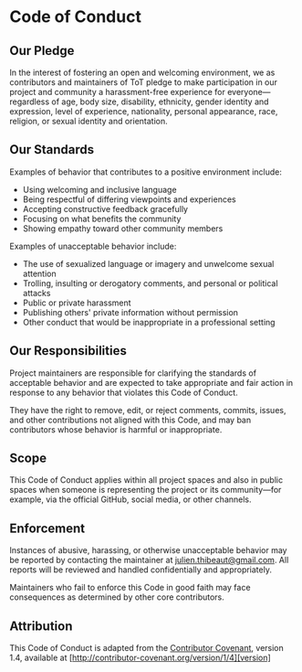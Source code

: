 # Code of Conduct

## Our Pledge

In the interest of fostering an open and welcoming environment, we as contributors and maintainers of ToT pledge to make participation in our project and community a harassment-free experience for everyone—regardless of age, body size, disability, ethnicity, gender identity and expression, level of experience, nationality, personal appearance, race, religion, or sexual identity and orientation.

## Our Standards

Examples of behavior that contributes to a positive environment include:

- Using welcoming and inclusive language
- Being respectful of differing viewpoints and experiences
- Accepting constructive feedback gracefully
- Focusing on what benefits the community
- Showing empathy toward other community members

Examples of unacceptable behavior include:

- The use of sexualized language or imagery and unwelcome sexual attention
- Trolling, insulting or derogatory comments, and personal or political attacks
- Public or private harassment
- Publishing others' private information without permission
- Other conduct that would be inappropriate in a professional setting

## Our Responsibilities

Project maintainers are responsible for clarifying the standards of acceptable behavior and are expected to take appropriate and fair action in response to any behavior that violates this Code of Conduct.

They have the right to remove, edit, or reject comments, commits, issues, and other contributions not aligned with this Code, and may ban contributors whose behavior is harmful or inappropriate.

## Scope

This Code of Conduct applies within all project spaces and also in public spaces when someone is representing the project or its community—for example, via the official GitHub, social media, or other channels.

## Enforcement

Instances of abusive, harassing, or otherwise unacceptable behavior may be reported by contacting the maintainer at [julien.thibeaut@gmail.com](mailto:cjulien.thibeaut@gmail.com). All reports will be reviewed and handled confidentially and appropriately.

Maintainers who fail to enforce this Code in good faith may face consequences as determined by other core contributors.

## Attribution

This Code of Conduct is adapted from the [Contributor Covenant][homepage], version 1.4,
available at [http://contributor-covenant.org/version/1/4][version]

[homepage]: http://contributor-covenant.org
[version]: http://contributor-covenant.org/version/1/4/
